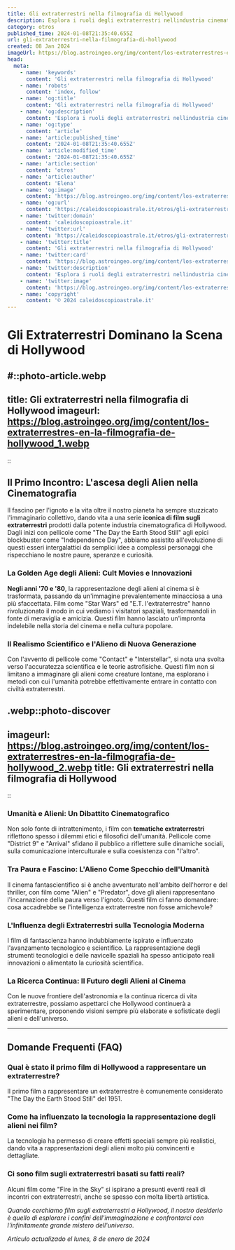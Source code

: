```yaml
---
title: Gli extraterrestri nella filmografia di Hollywood
description: Esplora i ruoli degli extraterrestri nellindustria cinematografica di Hollywood. Un viaggio nei film più iconici!
category: otros
published_time: 2024-01-08T21:35:40.655Z
url: gli-extraterrestri-nella-filmografia-di-hollywood
created: 08 Jan 2024
imageUrl: https://blog.astroingeo.org/img/content/los-extraterrestres-en-la-filmografia-de-hollywood_1.webp
head:
  meta:
    - name: 'keywords'
      content: 'Gli extraterrestri nella filmografia di Hollywood'
    - name: 'robots'
      content: 'index, follow'
    - name: 'og:title'
      content: 'Gli extraterrestri nella filmografia di Hollywood'
    - name: 'og:description'
      content: 'Esplora i ruoli degli extraterrestri nellindustria cinematografica di Hollywood. Un viaggio nei film più iconici!'
    - name: 'og:type'
      content: 'article'
    - name: 'article:published_time'
      content: '2024-01-08T21:35:40.655Z'
    - name: 'article:modified_time'
      content: '2024-01-08T21:35:40.655Z'
    - name: 'article:section'
      content: 'otros'
    - name: 'article:author'
      content: 'Elena'
    - name: 'og:image'
      content: 'https://blog.astroingeo.org/img/content/los-extraterrestres-en-la-filmografia-de-hollywood_1.webp'
    - name: 'og:url'
      content: 'https://caleidoscopioastrale.it/otros/gli-extraterrestri-nella-filmografia-di-hollywood'
    - name: 'twitter:domain'
      content: 'caleidoscopioastrale.it'
    - name: 'twitter:url'
      content: 'https://caleidoscopioastrale.it/otros/gli-extraterrestri-nella-filmografia-di-hollywood'
    - name: 'twitter:title'
      content: 'Gli extraterrestri nella filmografia di Hollywood'
    - name: 'twitter:card'
      content: 'https://blog.astroingeo.org/img/content/los-extraterrestres-en-la-filmografia-de-hollywood_1.webp'
    - name: 'twitter:description'
      content: 'Esplora i ruoli degli extraterrestri nellindustria cinematografica di Hollywood. Un viaggio nei film più iconici!'
    - name: 'twitter:image'
      content: 'https://blog.astroingeo.org/img/content/los-extraterrestres-en-la-filmografia-de-hollywood_1.webp'
    - name: 'copyright'
      content: '© 2024 caleidoscopioastrale.it'
---
```

# Gli Extraterrestri Dominano la Scena di Hollywood

#::photo-article.webp
---
title: Gli extraterrestri nella filmografia di Hollywood
imageurl: https://blog.astroingeo.org/img/content/los-extraterrestres-en-la-filmografia-de-hollywood_1.webp
---
::

## Il Primo Incontro: L'ascesa degli Alien nella Cinematografia

Il fascino per l'ignoto e la vita oltre il nostro pianeta ha sempre stuzzicato l'immaginario collettivo, dando vita a una serie **iconica di film sugli extraterrestri** prodotti dalla potente industria cinematografica di Hollywood. Dagli inizi con pellicole come "The Day the Earth Stood Still" agli epici blockbuster come "Independence Day", abbiamo assistito all'evoluzione di questi esseri intergalattici da semplici idee a complessi personaggi che rispecchiano le nostre paure, speranze e curiosità.

### La Golden Age degli Alieni: Cult Movies e Innovazioni

**Negli anni '70 e '80**, la rappresentazione degli alieni al cinema si è trasformata, passando da un'immagine prevalentemente minacciosa a una più sfaccettata. Film come "Star Wars" ed "E.T. l'extraterrestre" hanno rivoluzionato il modo in cui vediamo i visitatori spaziali, trasformandoli in fonte di meraviglia e amicizia. Questi film hanno lasciato un'impronta indelebile nella storia del cinema e nella cultura popolare.

### Il Realismo Scientifico e l'Alieno di Nuova Generazione

Con l'avvento di pellicole come "Contact" e "Interstellar", si nota una svolta verso l'accuratezza scientifica e le teorie astrofisiche. Questi film non si limitano a immaginare gli alieni come creature lontane, ma esplorano i metodi con cui l'umanità potrebbe effettivamente entrare in contatto con civiltà extraterrestri. 

.webp::photo-discover
---
imageurl: https://blog.astroingeo.org/img/content/los-extraterrestres-en-la-filmografia-de-hollywood_2.webp
title: Gli extraterrestri nella filmografia di Hollywood
---
::

### Umanità e Alieni: Un Dibattito Cinematografico

Non solo fonte di intrattenimento, i film con **tematiche extraterrestri** riflettono spesso i dilemmi etici e filosofici dell'umanità. Pellicole come "District 9" e "Arrival" sfidano il pubblico a riflettere sulle dinamiche sociali, sulla comunicazione interculturale e sulla coesistenza con "l'altro".

### Tra Paura e Fascino: L'Alieno Come Specchio dell'Umanità

Il cinema fantascientifico si è anche avventurato nell'ambito dell'horror e del thriller, con film come "Alien" e "Predator", dove gli alieni rappresentano l'incarnazione della paura verso l'ignoto. Questi film ci fanno domandare: cosa accadrebbe se l'intelligenza extraterrestre non fosse amichevole?

### L'Influenza degli Extraterrestri sulla Tecnologia Moderna

I film di fantascienza hanno indubbiamente ispirato e influenzato l'avanzamento tecnologico e scientifico. La rappresentazione degli strumenti tecnologici e delle navicelle spaziali ha spesso anticipato reali innovazioni o alimentato la curiosità scientifica.

### La Ricerca Continua: Il Futuro degli Alieni al Cinema

Con le nuove frontiere dell'astronomia e la continua ricerca di vita extraterrestre, possiamo aspettarci che Hollywood continuerà a sperimentare, proponendo visioni sempre più elaborate e sofisticate degli alieni e dell'universo.

---

## Domande Frequenti (FAQ)

### Qual è stato il primo film di Hollywood a rappresentare un extraterrestre?

Il primo film a rappresentare un extraterrestre è comunemente considerato "The Day the Earth Stood Still" del 1951.

### Come ha influenzato la tecnologia la rappresentazione degli alieni nei film?

La tecnologia ha permesso di creare effetti speciali sempre più realistici, dando vita a rappresentazioni degli alieni molto più convincenti e dettagliate.

### Ci sono film sugli extraterrestri basati su fatti reali?

Alcuni film come "Fire in the Sky" si ispirano a presunti eventi reali di incontri con extraterrestri, anche se spesso con molta libertà artistica.

*Quando cerchiamo film sugli extraterrestri a Hollywood, il nostro desiderio è quello di esplorare i confini dell'immaginazione e confrontarci con l'infinitamente grande mistero dell'universo.*

_Artículo actualizado el lunes, 8 de enero de 2024_